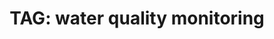 ---
layout: tagpage
title: "TAG: water quality monitoring"
banner : images/banner-pulse.jpg
tag: wqm
---